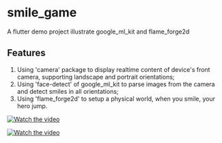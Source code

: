 # smile_game

A flutter demo project illustrate google_ml_kit and flame_forge2d

## Features
1. Using 'camera' package to display realtime content of device's front camera, supporting landscape and portrait orientations;
2. Using 'face-detect' of google_ml_kit to parse images from the camera and detect smiles in all orientations;
3. Using 'flame_forge2d' to setup a physical world, when you smile, your hero jump.

[![Watch the video](https://img.youtube.com/vi/ZRxWclDiE_E/maxresdefault.jpg)](https://youtu.be/ZRxWclDiE_E)

[![Watch the video](https://img.youtube.com/vi/6tYyhNHgnd4/maxresdefault.jpg)](https://youtu.be/6tYyhNHgnd4)
